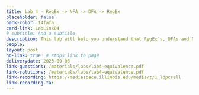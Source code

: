 ```yaml
---
title: Lab 4 - RegEx -> NFA -> DFA -> RegEx
placeholder: false
back-color: f4fafa
card-link: LabLink04
# subtitle: And a subtitle
description: This lab will help you understand that RegEx's, DFAs and NFAs all represent the same languages.
people:
layout: post
no-link: true  # stops link to page 
deliverydate: 2023-09-06
link-questions: /materials/labs/lab4-equivalence.pdf
link-solutions: /materials/labs/lab4-equivalence.pdf
link-recording: https://mediaspace.illinois.edu/media/t/1_ldpcsell
link-recording-ta:
---
```










